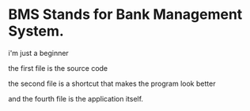 # BMS Stands for Bank Management System. 

i'm just a beginner

the first file is the source code

the second file is a shortcut that makes the program look better

and the fourth file is the application itself.


